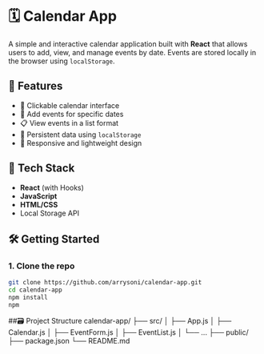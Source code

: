 # 🗓️ Calendar App

A simple and interactive calendar application built with **React** that allows users to add, view, and manage events by date. Events are stored locally in the browser using `localStorage`.

## 🚀 Features

- 📆 Clickable calendar interface
- 📝 Add events for specific dates
- 📋 View events in a list format
- 💾 Persistent data using `localStorage`
- 🎯 Responsive and lightweight design


## 🧰 Tech Stack

- **React** (with Hooks)
- **JavaScript**
- **HTML/CSS**
- Local Storage API

## 🛠️ Getting Started

### 1. Clone the repo

```bash
git clone https://github.com/arrysoni/calendar-app.git
cd calendar-app
npm install
npm 
```

##🗃️ Project Structure
calendar-app/
├── src/
│   ├── App.js
│   ├── Calendar.js
│   ├── EventForm.js
│   ├── EventList.js
│   └── ...
├── public/
├── package.json
└── README.md
